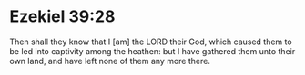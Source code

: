 # Ezekiel 39:28

Then shall they know that I [am] the LORD their God, which caused them to be led into captivity among the heathen: but I have gathered them unto their own land, and have left none of them any more there.